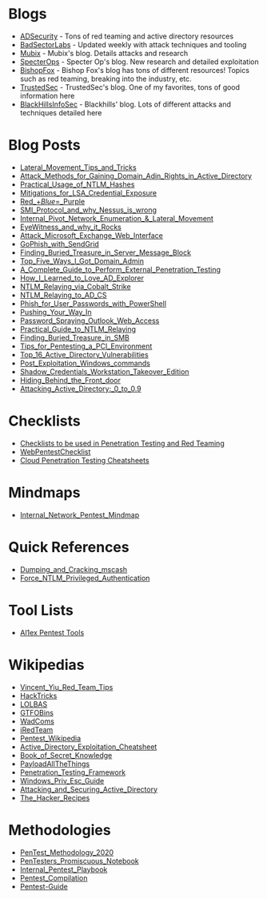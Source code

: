 # Blogs
* [ADSecurity](https://adsecurity.org/) - Tons of red teaming and active directory resources
* [BadSectorLabs](https://blog.badsectorlabs.com/) - Updated weekly with attack techniques and tooling
* [Mubix](https://malicious.link/post/) - Mubix's blog. Details attacks and research
* [SpecterOps](https://posts.specterops.io/) - Specter Op's blog. New research and detailed exploitation
* [BishopFox](https://labs.bishopfox.com/home) - Bishop Fox's blog has tons of different resources! Topics such as red teaming, breaking into the industry, etc.
* [TrustedSec](https://www.trustedsec.com/blog/) - TrustedSec's blog. One of my favorites, tons of good information here
* [BlackHillsInfoSec](https://www.blackhillsinfosec.com/blog/) - Blackhills' blog. Lots of different attacks and techniques detailed here

# Blog Posts
* [Lateral_Movement_Tips_and_Tricks](https://riccardoancarani.github.io/2019-10-04-lateral-movement-megaprimer/)
* [Attack_Methods_for_Gaining_Domain_Adin_Rights_in_Active_Directory](https://adsecurity.org/?p=2362)
* [Practical_Usage_of_NTLM_Hashes](https://blog.ropnop.com/practical-usage-of-ntlm-hashes/)
* [Mitigations_for_LSA_Credential_Exposure](https://thedefensedude.com/2016/07/19/mitigations-for-lsa-credential-exposure-part-1-plain-text-passwords/amp/)
* [Red_+_Blue_=_Purple](https://www.blackhillsinfosec.com/red-blue-purple/)
* [SMI_Protocol_and_why_Nessus_is_wrong](https://laconicwolf.com/2018/04/04/smi-protocol-nessus-wrong/)
* [Internal_Pivot_Network_Enumeration_&_Lateral_Movement](https://www.blackhillsinfosec.com/internal-pivot-network-enumeration-lateral-movement/)
* [EyeWitness_and_why_it_Rocks](https://www.blackhillsinfosec.com/eyewitness-and-why-it-rocks/)
* [Attack_Microsoft_Exchange_Web_Interface](https://swarm.ptsecurity.com/attacking-ms-exchange-web-interfaces/)
* [GoPhish_with_SendGrid](https://medium.com/@orhan_yildirim/gophish-open-source-phishing-framework-fe4662e60721)
* [Finding_Buried_Treasure_in_Server_Message_Block](https://www.blackhillsinfosec.com/finding-buried-treasure-in-server-message-block-smb/)
* [Top_Five_Ways_I_Got_Domain_Admin](https://adam-toscher.medium.com/top-five-ways-i-got-domain-admin-on-your-internal-network-before-lunch-2018-edition-82259ab73aaa)
* [A_Complete_Guide_to_Perform_External_Penetration_Testing](https://gbhackers.com/external-penetration-testing)
* [How_I_Learned_to_Love_AD_Explorer](https://www.blackhillsinfosec.com/domain-goodness-learned-love-ad-explorer/)
* [NTLM_Relaying_via_Cobalt_Strike](https://rastamouse.me/ntlm-relaying-via-cobalt-strike/)
* [NTLM_Relaying_to_AD_CS](https://dirkjanm.io/ntlm-relaying-to-ad-certificate-services/)
* [Phish_for_User_Passwords_with_PowerShell](https://www.blackhillsinfosec.com/how-to-phish-for-user-passwords-with-powershell/)
* [Pushing_Your_Way_In](https://www.blackhillsinfosec.com/pushing-your-way-in/)
* [Password_Spraying_Outlook_Web_Access](https://www.blackhillsinfosec.com/password-spraying-outlook-web-access-how-to-gain-access-to-domain-credentials-without-being-on-a-targets-network-part-2/)
* [Practical_Guide_to_NTLM_Relaying](https://byt3bl33d3r.github.io/practical-guide-to-ntlm-relaying-in-2017-aka-getting-a-foothold-in-under-5-minutes.html)
* [Finding_Buried_Treasure_in_SMB](https://www.blackhillsinfosec.com/finding-buried-treasure-in-server-message-block-smb/)
* [Tips_for_Pentesting_a_PCI_Environment](https://secureideas.com/blog/2018/08/tips-for-penetration-testing-a-pci-environment.html)
* [Top_16_Active_Directory_Vulnerabilities](https://www.infosecmatter.com/top-16-active-directory-vulnerabilities/#12-weak-domain-password-policy)
* [Post_Exploitation_Windows_commands](https://int0x33.medium.com/day-26-the-complete-list-of-windows-post-exploitation-commands-no-powershell-999b5433b61e)
* [Shadow_Credentials_Workstation_Takeover_Edition](https://www.fortalicesolutions.com/posts/shadow-credentials-workstation-takeover-edition)
* [Hiding_Behind_the_Front_door](https://www.fortalicesolutions.com/posts/hiding-behind-the-front-door-with-azure-domain-fronting)
* [Attacking_Active_Directory:_0_to_0.9](https://zer1t0.gitlab.io/posts/attacking_ad/)

# Checklists
* [Checklists to be used in Penetration Testing and Red Teaming](https://github.com/netbiosX/Checklists)
* [WebPentestChecklist](https://github.com/D3n0Duz/WebPentestChecklist)
* [Cloud Penetration Testing Cheatsheets](https://github.com/dafthack/CloudPentestCheatsheets)

# Mindmaps
* [Internal_Network_Pentest_Mindmap](https://github.com/sdcampbell/Internal-Network-Pentest-MindMap)

# Quick References
* [Dumping_and_Cracking_mscash](https://www.ired.team/offensive-security/credential-access-and-credential-dumping/dumping-and-cracking-mscash-cached-domain-credentials)
* [Force_NTLM_Privileged_Authentication](https://book.hacktricks.xyz/windows/active-directory-methodology/printers-spooler-service-abuse)

# Tool Lists 
* [Al1ex Pentest Tools](https://github.com/Al1ex/Pentest-tools)

# Wikipedias
* [Vincent_Yiu_Red_Team_Tips](https://www.vincentyiu.com/red-team-tips/)
* [HackTricks](https://book.hacktricks.xyz/)
* [LOLBAS](https://lolbas-project.github.io/)
* [GTFOBins](https://gtfobins.github.io/)
* [WadComs](https://wadcoms.github.io/)
* [iRedTeam](https://www.ired.team/)
* [Pentest_Wikipedia](https://github.com/nixawk/pentest-wiki)
* [Active_Directory_Exploitation_Cheatsheet](https://github.com/Integration-IT/Active-Directory-Exploitation-Cheat-Sheet)
* [Book_of_Secret_Knowledge](https://github.com/trimstray/the-book-of-secret-knowledge)
* [PayloadAllTheThings](https://github.com/swisskyrepo/PayloadsAllTheThings)
* [Penetration_Testing_Framework](http://www.vulnerabilityassessment.co.uk/Penetration%20Test.html)
* [Windows_Priv_Esc_Guide](https://www.absolomb.com/2018-01-26-Windows-Privilege-Escalation-Guide/)
* [Attacking_and_Securing_Active_Directory](https://rmusser.net/docs/Active_Directory.html#adcred)
* [The_Hacker_Recipes](https://www.thehacker.recipes/)

# Methodologies
* [PenTest_Methodology_2020](https://github.com/botesjuan/PenTestMethodology2020)
* [PenTesters_Promiscuous_Notebook](https://ppn.snovvcrash.rocks)
* [Internal_Pentest_Playbook](https://github.com/sdcampbell/Internal-Pentest-Playbook)
* [Pentest_Compilation](https://github.com/adon90/pentest_compilation)
* [Pentest-Guide](https://github.com/Voorivex/pentest-guide)

